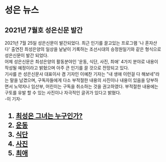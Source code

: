 <body>
  <h1>성은 뉴스</h1>

<p><h2>2021년 7월호 성은신문 발간 </h2></p>
2021년 7월 25일 성은신문이 발간되었다. 최근 인기를 끌고있는 프로그램 '나 혼자산다'
출연진 최성은양의 일상을 낱낱이 기록하는 조선시대의 승정원일기와 같은 형식으로
성은신문이 발간 되었다.<br>
어제 성은신문은 최성은양의 활동분야인
'운동, 식단, 사진, 최애' 4가지 분야로 내용이 작성될 예정이라고 밝혔으며
아주 큰 인기를 끌 것으로 전망되고 있다. <br>
기사를 쓴 성은신문사 대표이사 겸 기자인 이예찬 기자는 "내 생애 이런걸 다 해보네"라는 말을 남겼으며, 구독자들에게 다소 부적절한 내용의 사진이나 내용이 있음을 당부하면서 노약자나 임산부, 어린이는 구독을 취소하는 것을 권고하였다. 부적절한 내용에는 구토를 유발 할 수 있는 사진이나 자극적인 글귀가 있다고 밝혔다. 
<br>-이 기자-

  <h2><ol>
       <li><a href="최성은.html" target="_blank">최성은 그녀는 누구인가?</a></li>
      <li><a href="운동.html" target="_blank">운동</a></li>
      <li><a href="식단.html" target="_blank">식단</a></li>
      <li><a href="화보.html" target="_blank">사진</a></li>
      <li><a href="최애.html" target="_blank">최애</a></li>
  </ol></h2>
